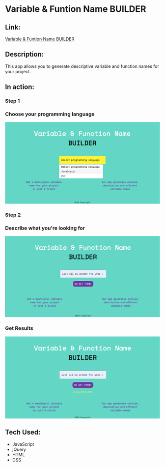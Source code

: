 # Variable & Funtion Name BUILDER

## Link: 
[Variable & Funtion Name BUILDER](https://alexandrakollarova.github.io/Variable-Name-Builder/)

## Description:
This app allows you to generate descriptive variable and function names for your project.

## In action:

### Step 1
### Choose your programming language
![alt text](images/visual1.png)

### Step 2
### Describe what you're looking for
![alt text](images/visual2.png)

### Get Results
![alt text](images/visual3.png)

## Tech Used:
* JavaScript
* jQuery
* HTML
* CSS


